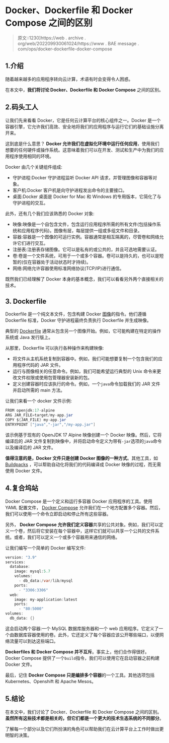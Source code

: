 # Docker、Dockerfile 和 Docker Compose 之间的区别

> 原文::1230]https://web . archive . org/web/202209930061024/https://www . BAE message . com/ops/docker-dockerfile-docker-compose

## 1.介绍

随着越来越多的应用程序转向云计算，术语有时会变得令人困惑。

在本文中，**我们将讨论 Docker、Dockerfile 和 Docker Compose** 之间的区别。

## 2.码头工人

让我们先来看看 Docker，它是任何云计算平台的核心组件之一。Docker 是一个容器引擎，它允许我们高效、安全地将我们的应用程序与运行它们的基础设施分离开来。

这到底是什么意思？ **Docker 允许我们在虚拟化环境中运行任何应用**，使用我们想要的任何硬件或操作系统。这意味着我们可以在开发、测试和生产中为我们的应用程序使用相同的环境。

Docker 由几个关键组件组成:

*   守护进程:Docker 守护进程监听 Docker API 请求，并管理图像和容器等对象。
*   客户机:Docker 客户机是向守护进程发出命令的主要接口。
*   桌面:Docker 桌面是 Docker for Mac 和 Windows 的专用版本，它简化了与守护进程的交互。

此外，还有几个我们应该熟悉的 Docker 对象:

*   映像:映像是一个自包含文件，包含运行应用程序所需的所有文件(包括操作系统和应用程序代码)。图像有层，每层提供一组或多组文件和目录。
*   容器:容器是一个图像的可运行实例。容器通常是相互隔离的，尽管卷和网络允许它们进行交互。
*   注册表:注册表存储图像。它可以是私有的或公共的，并且可选地需要认证。
*   卷:卷是一个文件系统，可用于一个或多个容器。卷可以是持久的，也可以是短暂的(仅在容器处于活动状态时才持续)。
*   网络:网络允许容器使用标准网络协议(TCP/IP)进行通信。

既然我们已经理解了 Docker 本身的基本概念，我们可以看看另外两个直接相关的技术。

## 3\. Dockerfile

Dockerfile 是一个纯文本文件，包含构建 Docker [图像](/web/20220727020730/https://www.baeldung.com/ops/docker-images-vs-containers)的指令。他们遵循 Dockerfile 标准，Docker 守护进程最终负责执行 Dockerfile 并生成映像。

典型的 [Dockerfile](https://web.archive.org/web/20220727020730/https://docs.docker.com/develop/develop-images/dockerfile_best-practices/) 通常从包含另一个图像开始。例如，它可能构建在特定的操作系统或 Java 发行版上。

从那里，Dockerfile 可以执行各种操作来构建映像:

*   将文件从主机系统复制到容器中。例如，我们可能想要复制一个包含我们的应用程序代码的 JAR 文件。
*   运行与图像相关的任意命令。例如，我们可能希望运行典型的 Unix 命令来更改文件权限或使用包管理器安装新的包。
*   定义创建容器时应该执行的命令。例如，一个`java`命令加载我们的 JAR 文件并启动所需的 main 方法。

让我们来看一个 docker 文件示例:

```java
FROM openjdk:17-alpine
ARG JAR_FILE=target/my-app.jar
COPY ${JAR_FILE} my-app.jar
ENTRYPOINT ["java","-jar","/my-app.jar"]
```

该示例基于现有的 OpenJDK 17 Alpine 映像创建一个 Docker 映像。然后，它将编译后的 JAR 文件复制到映像中，并将启动命令定义为带有`-jar`选项的`java`命令以及编译后的 JAR 文件。

**值得注意的是，Docker 文件只是创建 Docker 图像的一种方式**。其他工具，如 [Buildpacks](/web/20220727020730/https://www.baeldung.com/spring-boot-docker-images) ，可以帮助自动化将我们的代码编译成 Docker 映像的过程，而无需使用 Docker 文件。

## 4.复合坞站

Docker Compose 是一个定义和运行多容器 Docker 应用程序的工具。使用 YAML 配置文件， [Docker Compose](/web/20220727020730/https://www.baeldung.com/dockerizing-spring-boot-application#2-the-docker-compose-file) 允许我们在一个地方配置多个容器。然后，我们可以使用一个命令立即启动和停止所有这些容器。

另外， **Docker Compose 允许我们定义容器**共享的公共对象。例如，我们可以定义一个卷，然后将它安装在每个容器中，这样它们就可以共享一个公共的文件系统。或者，我们可以定义一个或多个容器用来通信的网络。

让我们编写一个简单的 Docker 编写文件:

```java
version: "3.9"
services:
  database:
    image: mysql:5.7
    volumes:
      - db_data:/var/lib/mysql
    ports:
      - "3306:3306"
  web:
    image: my-application:latest
    ports:
      - "80:5000"
volumes:
  db_data: {}
```

这会启动两个容器:一个 MySQL 数据库服务器和一个 web 应用程序。它定义了一个由数据库容器使用的卷。此外，它还定义了每个容器应该公开哪些端口，以便网络流量可以到达这些端口。

**Dockerfiles 和 Docker Compose 并不互斥**。事实上，他们合作得很好。Docker Compose 提供了一个`build`指令，我们可以使用它在启动容器之前构建 Docker 文件。

最后，记住 **Docker Compose 只是编排多个容器**的一个工具。其他选项包括 Kubernetes、Openshift 和 Apache Mesos。

## 5.结论

在本文中，我们讨论了 Docker、Dockerfile 和 Docker Compose 之间的区别。**虽然所有这些技术都是相关的，但它们都是一个更大的技术生态系统的不同部分**。

了解每一个部分以及它们所扮演的角色可以帮助我们在云计算平台上工作时做出更明智的决策。